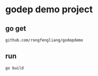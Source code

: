 # godep demo project

## go get 
```bash
github.com/rongfengliang/godepdemo
```
## run
```bash
go build
```
